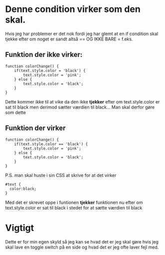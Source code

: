 # Denne condition virker som den skal. 

Hvis jeg har problemer er det nok fordi jeg har glemt at en if condition skal tjekke efter om noget er sandt altså == OG IKKE BARE = f.eks.


## Funktion der ikke virker:
	function colorChange() {
		if(text.style.color = 'black') {
			text.style.color = 'pink';
		} else {
			text.style.color = 'black';
		}
	}

Dette kommer ikke til at vike da den ikke **tjekker** efter om text.style.color er sat til black men derimod sætter værdien til black...
Man skal derfor gøre som dette

## Funktion der virker
	function colorChange() {
		if(text.style.color == 'black') {
			text.style.color = 'pink';
		} else {
			text.style.color = 'black';
		}
	}

P.S. man skal huste i sin CSS at skrive for at det virker

	#text {
	  color:black;
	}


Med det er skrevet oppe i funtionen **tjekker** funktionen nu efter om text.style.color er sat til black i stedet for at sætte værdien til black

# Vigtigt
Dette er for min egen skyld så jeg kan se hvad det er jeg skal gøre hvis jeg skal lave en toggle switch på en side og hvad det er jeg ofte laver fejl med.
